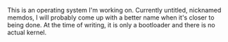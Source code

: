 This is an operating system I'm working on. Currently untitled, nicknamed memdos, I will probably come up with a better name when it's closer to being done. At the time of writing, it is only a bootloader and there is no actual kernel.
